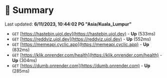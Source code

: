 # 📖 Summary
Last updated: **6/11/2023, 10:44:02 PG "Asia/Kuala_Lumpur"**

- `GET` [https://hastebin.ujol.dev](https://hastebin.ujol.dev) - **Up** (533ms)
- `GET` [https://reddviz.ujol.dev](https://reddviz.ujol.dev) - **Up** (552ms)
- `GET` [https://memeapi.cyclic.app](https://memeapi.cyclic.app) - **Up** (832ms)
- `GET` [https://klik.onrender.com/health](https://klik.onrender.com/health) - **Up** (304ms)
- `GET` [https://dumb.onrender.com](https://dumb.onrender.com) - **Up** (285ms)
